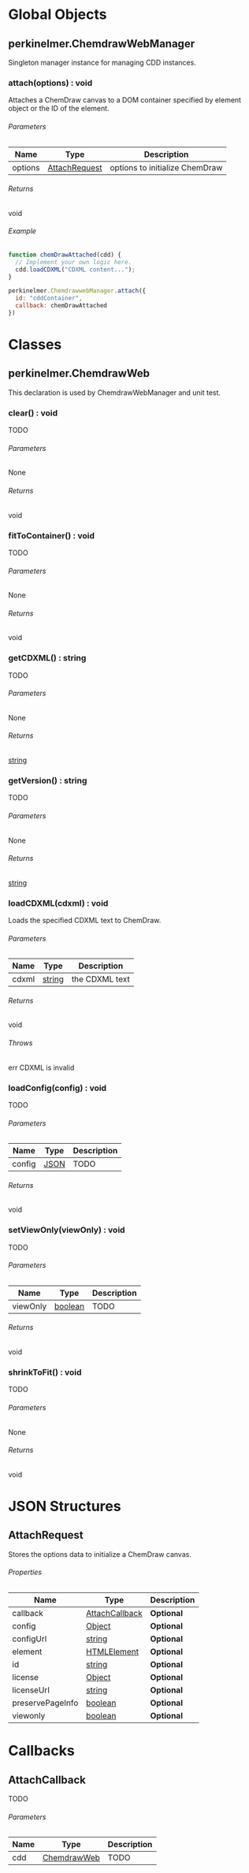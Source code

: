 # Global Objects
## perkinelmer.ChemdrawWebManager
Singleton manager instance for managing CDD instances.
### attach(options) : void
Attaches a ChemDraw canvas to a DOM container specified by element object or the ID of the element.
###### Parameters
|Name|Type|Description|
|----|----|----|
|options|[AttachRequest](#attachrequest)|options to initialize ChemDraw|
###### Returns
void
###### Example
```javascript
function chemDrawAttached(cdd) {
  // Implement your own logic here.
  cdd.loadCDXML("CDXML content...");
}

perkinelmer.ChemdrawwebManager.attach({
  id: "cddContainer",
  callback: chemDrawAttached
})
```
# Classes
## perkinelmer.ChemdrawWeb
This declaration is used by ChemdrawWebManager and unit test.
### clear() : void
TODO
###### Parameters
None
###### Returns
void
### fitToContainer() : void
TODO
###### Parameters
None
###### Returns
void
### getCDXML() : string
TODO
###### Parameters
None
###### Returns
[string](https://developer.mozilla.org/en-US/docs/Web/JavaScript/Reference/Global_Objects/string)
### getVersion() : string
TODO
###### Parameters
None
###### Returns
[string](https://developer.mozilla.org/en-US/docs/Web/JavaScript/Reference/Global_Objects/string)
### loadCDXML(cdxml) : void
Loads the specified CDXML text to ChemDraw.
###### Parameters
|Name|Type|Description|
|----|----|----|
|cdxml|[string](https://developer.mozilla.org/en-US/docs/Web/JavaScript/Reference/Global_Objects/string)|the CDXML text|
###### Returns
void
###### Throws
err CDXML is invalid

### loadConfig(config) : void
TODO
###### Parameters
|Name|Type|Description|
|----|----|----|
|config|[JSON](#json)|TODO|
###### Returns
void
### setViewOnly(viewOnly) : void
TODO
###### Parameters
|Name|Type|Description|
|----|----|----|
|viewOnly|[boolean](https://developer.mozilla.org/en-US/docs/Web/JavaScript/Reference/Global_Objects/boolean)|TODO|
###### Returns
void
### shrinkToFit() : void
TODO
###### Parameters
None
###### Returns
void
# JSON Structures
## AttachRequest
Stores the options data to initialize a ChemDraw canvas.
###### Properties
|Name|Type|Description|
|----|----|----|
|callback|[AttachCallback](#attachcallback)|__Optional__ |
|config|[Object](#object)|__Optional__ |
|configUrl|[string](https://developer.mozilla.org/en-US/docs/Web/JavaScript/Reference/Global_Objects/string)|__Optional__ |
|element|[HTMLElement](#htmlelement)|__Optional__ |
|id|[string](https://developer.mozilla.org/en-US/docs/Web/JavaScript/Reference/Global_Objects/string)|__Optional__ |
|license|[Object](#object)|__Optional__ |
|licenseUrl|[string](https://developer.mozilla.org/en-US/docs/Web/JavaScript/Reference/Global_Objects/string)|__Optional__ |
|preservePageInfo|[boolean](https://developer.mozilla.org/en-US/docs/Web/JavaScript/Reference/Global_Objects/boolean)|__Optional__ |
|viewonly|[boolean](https://developer.mozilla.org/en-US/docs/Web/JavaScript/Reference/Global_Objects/boolean)|__Optional__ |
# Callbacks
## AttachCallback
TODO
###### Parameters
|Name|Type|Description|
|----|----|----|
|cdd|[ChemdrawWeb](#chemdrawweb)|TODO|
